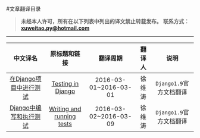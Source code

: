#文章翻译目录


>**未经本人许可，所有在以下列表中列出的译文禁止转载发布。**
>**联系方式：xuweitao.py@hotmail.com**

--------------------------------------

|中文译名|原标题和链接|翻译周期|翻译人|说明|
|:-----:|:-----:|:-----:|:----:|:-------:|
|[在Django项目中进行测试](http://xuweitao.me/zai-djangoxiang-mu-zhong-jin-xing-ce-shi.html)|[Testing in Django](https://docs.djangoproject.com/en/1.9/topics/testing/)|2016-03-01~2016-03-01|徐维涛|`Django1.9`官方文档翻译|
|[Django中编写和执行测试](http://xuweitao.me/djangozhong-bian-xie-he-zhi-xing-ce-shi.html)|[Writing and running tests](https://docs.djangoproject.com/en/1.9/topics/testing/overview/)|2016-03-02~2016-03-09|徐维涛|`Django1.9`官方文档翻译|

